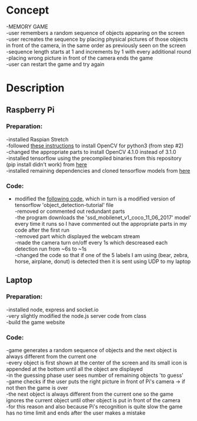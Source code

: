 # Concept

-MEMORY GAME    
-user remembers a random sequence of objects appearing on the screen    
-user recreates the sequence by placing physical pictures of those objects in front of the camera, in the same order as previously seen on the screen    
-sequence length starts at 1 and increments by 1 with every additional round    
-placing wrong picture in front of the camera ends the game   
-user can restart the game and try again    


# Description

## Raspberry Pi
### Preparation:
-installed Raspian Stretch   
-followed [these instructions](https://www.pyimagesearch.com/2016/04/18/install-guide-raspberry-pi-3-raspbian-jessie-opencv-3/) to install OpenCV for python3 (from step #2)   
-changed the appropriate parts to install OpenCV 4.1.0 instead of 3.1.0   
-installed tensorflow using the precompiled binaries from this repository (pip install didn't work) from [here](https://github.com/lhelontra/tensorflow-on-arm/releases)   
-installed remaining dependencies and cloned tensorflow models from [here](https://pythonprogramming.net/introduction-use-tensorflow-object-detection-api-tutorial/)    
### Code:
- modified the [following code](https://pythonprogramming.net/video-tensorflow-object-detection-api-tutorial/?completed=/introduction-use-tensorflow-object-detection-api-tutorial/), which in turn is a modified version of tensorflow 'object_detection-tutorial' file     
-removed or commented out redundant parts    
-the program downloads the 'ssd_mobilenet_v1_coco_11_06_2017' model' every time it runs so I have commented out the appropriate parts in my code after the first run    
-removed part which displayed the webcam stream    
-made the camera turn on/off every 1s which descreased each detection run from ~6s to ~1s    
-changed the code so that if one of the 5 labels I am using (bear, zebra, horse, airplane, donut) is detected then it is sent using UDP to my laptop    

## Laptop    
### Preparation:    
-installed node, express and socket.io    
-very slightly modified the node.js server code from class    
-build the game website    
### Code:    
-game generates a random sequence of objects and the next object is always different from the current one    
-every object is first shown at the center of the screen and its small icon is appended at the bottom until all the object are displayed    
-in the guessing phase user sees number of remaining objects 'to guess'    
-game checks if the user puts the right picture in front of Pi's camera -> if not then the game is over    
-the next object is always different from the current one so the game ignores the current object until other object is put in front of the camera    
-for this reason and also because Pi's recognition is quite slow the game has no time limit and ends after the user makes a mistake    

